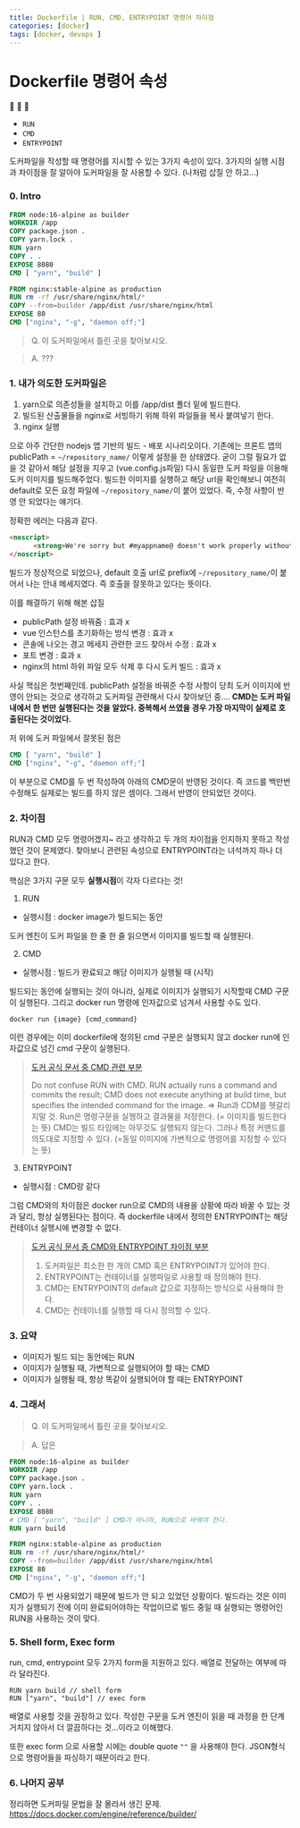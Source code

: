 ```yaml
---
title: Dockerfile | RUN, CMD, ENTRYPOINT 명령어 차이점
categories: [docker]
tags: [docker, devops ]
---
```


# Dockerfile 명령어 속성

:whale: :whale: :whale:

- `RUN`
- `CMD`
- `ENTRYPOINT`
  
도커파일을 작성할 때 명령어를 지시할 수 있는 3가지 속성이 있다. 
3가지의 실행 시점과 차이점을 잘 알아야 도커파일을 잘 사용할 수 있다. 
(나처럼 삽질 안 하고...)

### 0. Intro

``` Dockerfile
FROM node:16-alpine as builder
WORKDIR /app
COPY package.json .
COPY yarn.lock .
RUN yarn
COPY . .
EXPOSE 8080
CMD [ "yarn", "build" ]

FROM nginx:stable-alpine as production
RUN rm -rf /usr/share/nginx/html/*
COPY --from=builder /app/dist /usr/share/nginx/html
EXPOSE 80 
CMD ["nginx", "-g", "daemon off;"]

```

> Q. 이 도커파일에서 틀린 곳을 찾아보시오. 

> A. ??? 


### 1. 내가 의도한 도커파일은 

1. yarn으로 의존성들을 설치하고 이를 /app/dist 폴더 밑에 빌드한다. 
2. 빌드된 산출물들을 nginx로 서빙하기 위해 하위 파일들을 복사 붙여넣기 한다. 
3. nginx 실행 

으로 아주 간단한 nodejs 앱 기반의 빌드 - 배포 시나리오이다. 
기존에는 프론트 앱의 publicPath = `~/repository_name/` 이렇게 설정을 한 상태였다. 굳이 그럴 필요가 없을 것 같아서 해당 설정을 지우고 (vue.config.js파일)
 다시 동일한 도커 파일을 이용해 도커 이미지를 빌드해주었다. 
빌드한 이미지를 실행하고 해당 url을 확인해보니 여전히 default로 모든 요청 파일에 `~/repository_name/`이 붙어 있었다. 즉, 수정 사항이 반영 안 되었다는 얘기다.

정확한 에러는 다음과 같다. 
``` html
<noscript>
      <strong>We're sorry but #myappname@ doesn't work properly without JavaScript enabled. Please enable it to continue.</strong>
</noscript>
```
빌드가 정상적으로 되었으나, default 호출 url로 prefix에 `~/repository_name/`이 붙어서 나는 안내 메세지였다. 즉 호출을 잘못하고 있다는 뜻이다. 

이를 해결하기 위해 해본 삽질

- publicPath 설정 바꿔줌 : 효과 x
- vue 인스턴스를 초기화하는 방식 변경 : 효과 x
- 콘솔에 나오는 경고 메세지 관련한 코드 찾아서 수정 : 효과 x 
- 포트 변경 : 효과 x 
- nginx의 html 하위 파일 모두 삭제 후 다시 도커 빌드 : 효과 x 

사실 핵심은 첫번째인데. publicPath 설정을 바꿔준 수정 사항이 당최 도커 이미지에 반영이 안되는 것으로 생각하고 도커파일 관련해서 다시 찾아보던 중....
**CMD는 도커 파일 내에서 한 번만 실행된다는 것을 알았다. 중복해서 쓰였을 경우 가장 마지막이 실제로 호출된다는 것이었다.**

저 위에 도커 파일에서 잘못된 점은 
```Dockerfile
CMD [ "yarn", "build" ]
CMD ["nginx", "-g", "daemon off;"]
```
이 부분으로 CMD를 두 번 작성하여 아래의 CMD문이 반영된 것이다. 
즉 코드를 백만번 수정해도 실제로는 빌드를 하지 않은 셈이다. 
그래서 반영이 안되었던 것이다. 

### 2. 차이점 
RUN과 CMD 모두 명령어겠지~ 라고 생각하고 두 개의 차이점을 인지하지 못하고 작성했던 것이 문제였다. 
찾아보니 관련된 속성으로 ENTRYPOINT라는 녀석까지 하나 더 있다고 한다. 

핵심은 3가지 구문 모두 **실행시점**이 각자 다르다는 것!

1. RUN 

- 실행시점 : docker image가 빌드되는 동안 

도커 엔진이 도커 파일을 한 줄 한 줄 읽으면서 이미지를 빌드할 때 실행된다. 

2. CMD 

- 실행시점 : 빌드가 완료되고 해당 이미지가 실행될 때 (시작)

빌드되는 동안에 실행되는 것이 아니라, 실제로 이미지가 실행되기 시작할때 CMD 구문이 실행된다. 
그리고 docker run 명령에 인자값으로 넘겨서 사용할 수도 있다. 
```shell
docker run {image} {cmd_command}
```
이런 경우에는 이미 dockerfile에 정의된 cmd 구문은 실행되지 않고 docker run에 인자값으로 넘긴 cmd 구문이 실행된다. 


> [도커 공식 문서 중 CMD 관련 부분](https://docs.docker.com/engine/reference/builder/#cmd)
>  
> Do not confuse RUN with CMD. RUN actually runs a command and commits the result; CMD does not execute anything at build time, but specifies the intended command for the image.
> => Run과 CDM를 헷갈리지말 것. Run은 명령구문을 실행하고 결과물을 저장한다. (= 이미지를 빌드한다는 뜻) CMD는 빌드 타임에는 아무것도 실행되지 않는다. 그러나 특정 커맨드를 의도대로 지정할 수 있다. (=동일 이미지에 가변적으로 명령어를 지정할 수 있다는 뜻)

3. ENTRYPOINT
   
- 실행시점 : CMD랑 같다 

그럼 CMD와의 차이점은 docker run으로 CMD의 내용을 상황에 따라 바꿀 수 있는 것과 달리, 항상 실행된다는 점이다. 즉 dockerfile 내에서 정의한 ENTRYPOINT는 해당 컨테이너 실행시에 변경할 수 없다. 

> [도커 공식 문서 중 CMD와 ENTRYPOINT 차이점 부분](https://docs.docker.com/engine/reference/builder/#understand-how-cmd-and-entrypoint-interact)
> 1. 도커파일은 최소한 한 개의 CMD 혹은 ENTRYPOINT가 있어야 한다. 
> 2. ENTRYPOINT는 컨테이너를 실행파일로 사용할 때 정의해야 한다. 
> 3. CMD는 ENTRYPOINT의 default 값으로 지정하는 방식으로 사용해야 한다. 
> 4. CMD는 컨테이너를 실행할 때 다시 정의할 수 있다. 

### 3. 요약
- 이미지가 빌드 되는 동안에는 RUN 
- 이미지가 실행될 때, 가변적으로 실행되어야 할 때는 CMD
- 이미지가 실행될 때, 항상 똑같이 실행되어야 할 때는 ENTRYPOINT

### 4. 그래서

> Q. 이 도커파일에서 틀린 곳을 찾아보시오. 

> A. 답은

``` Dockerfile
FROM node:16-alpine as builder
WORKDIR /app
COPY package.json .
COPY yarn.lock .
RUN yarn
COPY . .
EXPOSE 8080
# CMD [ "yarn", "build" ] CMD가 아니라, RUN으로 바꿔야 한다.
RUN yarn build 

FROM nginx:stable-alpine as production
RUN rm -rf /usr/share/nginx/html/*
COPY --from=builder /app/dist /usr/share/nginx/html
EXPOSE 80 
CMD ["nginx", "-g", "daemon off;"]

```
CMD가 두 번 사용되었기 때문에 빌드가 안 되고 있었던 상황이다.
빌드라는 것은 이미지가 실행되기 전에 이미 완료되어야하는 작업이므로 빌드 중일 때 실행되는 명령어인 RUN을 사용하는 것이 맞다. 

### 5. Shell form, Exec form 
run, cmd, entrypoint 모두 2가지 form을 지원하고 있다. 
배열로 전달하는 여부에 따라 달라진다. 

``` 
RUN yarn build // shell form 
RUN ["yarn", "build"] // exec form 
```
배열로 사용할 것을 권장하고 있다. 작성한 구문을 도커 엔진이 읽을 때 과정을 한 단계 거치지 않아서 더 깔끔하다는 것...이라고 이해했다.

또한 exec form 으로 사용할 시에는 double quote `""` 을 사용해야 한다. JSON형식으로 명령어들을 파싱하기 때문이라고 한다. 


### 6. 나머지 공부 
정리하면 도커파일 문법을 잘 몰라서 생긴 문제.
https://docs.docker.com/engine/reference/builder/



